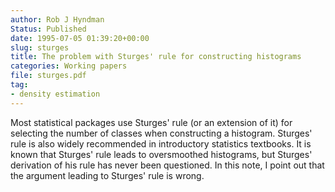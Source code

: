 ```yaml
---
author: Rob J Hyndman
Status: Published
date: 1995-07-05 01:39:20+00:00
slug: sturges
title: The problem with Sturges' rule for constructing histograms
categories: Working papers
file: sturges.pdf
tag:
- density estimation
---
```


Most statistical packages use Sturges' rule (or an extension of it) for selecting the number of classes when constructing a histogram. Sturges' rule is also widely recommended in introductory statistics textbooks. It is known that Sturges' rule leads to oversmoothed histograms, but Sturges' derivation of his rule has never been questioned. In this note, I point out that the argument leading to Sturges' rule is wrong.
